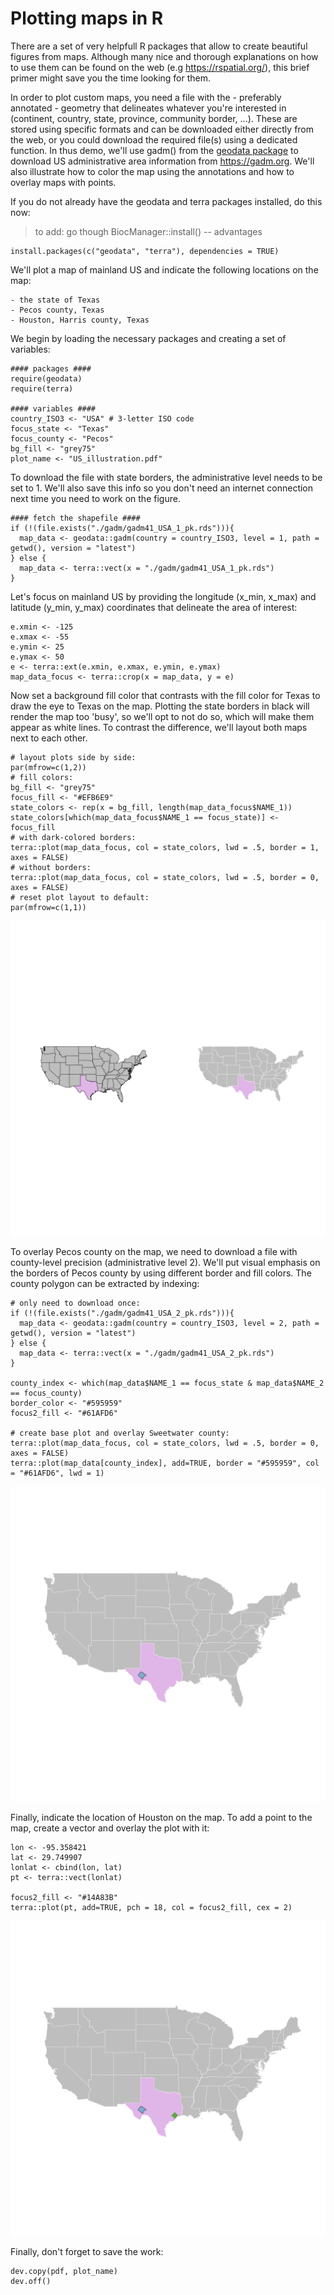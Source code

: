# Plotting maps in R

There are a set of very helpfull R packages that allow to create beautiful figures from maps. Although many nice and thorough explanations on how to use them can be found on the web (e.g <https://rspatial.org/>), this brief primer might save you the time looking for them. 

In order to plot custom maps, you need a file with the - preferably annotated - geometry that delineates whatever you're interested in (continent, country, state, province, community border, ...). These are stored using specific formats and can be downloaded either directly from the web, or you could download the required file(s) using a dedicated function. In thus demo, we'll use gadm() from the [geodata package](https://cran.r-project.org/web/packages/geodata/index.html) to download US administrative area information from <https://gadm.org>. We'll also illustrate how to color the map using the annotations and how to overlay maps with points. 

If you do not already have the geodata and terra packages installed, do this now:

> to add: go though BiocManager::install() -- advantages

```
install.packages(c("geodata", "terra"), dependencies = TRUE)
```

We'll plot a map of mainland US and indicate the following locations on the map:

	- the state of Texas
	- Pecos county, Texas
	- Houston, Harris county, Texas

We begin by loading the necessary packages and creating a set of variables: 

```
#### packages ####
require(geodata)
require(terra)

#### variables ####
country_ISO3 <- "USA" # 3-letter ISO code
focus_state <- "Texas"
focus_county <- "Pecos"
bg_fill <- "grey75"
plot_name <- "US_illustration.pdf"
```

To download the file with state borders, the administrative level needs to be set to 1. We'll also save this info so you don't need an internet connection next time you need to work on the figure. 

```
#### fetch the shapefile ####
if (!(file.exists("./gadm/gadm41_USA_1_pk.rds"))){
  map_data <- geodata::gadm(country = country_ISO3, level = 1, path = getwd(), version = "latest")
} else {
  map_data <- terra::vect(x = "./gadm/gadm41_USA_1_pk.rds")
}
```

Let's focus on mainland US by providing the longitude (x_min, x_max) and latitude (y_min, y_max) coordinates that delineate the area of interest: 

```
e.xmin <- -125
e.xmax <- -55
e.ymin <- 25
e.ymax <- 50
e <- terra::ext(e.xmin, e.xmax, e.ymin, e.ymax)
map_data_focus <- terra::crop(x = map_data, y = e)
```

Now set a background fill color that contrasts with the fill color for Texas to draw the eye to Texas on the map. Plotting the state borders in black will render the map too 'busy', so we'll opt to not do so, which will make them appear as white lines. To contrast the difference, we'll layout both maps next to each other.

```
# layout plots side by side:
par(mfrow=c(1,2))
# fill colors:
bg_fill <- "grey75"
focus_fill <- "#EFB6E9"
state_colors <- rep(x = bg_fill, length(map_data_focus$NAME_1))
state_colors[which(map_data_focus$NAME_1 == focus_state)] <- focus_fill
# with dark-colored borders:
terra::plot(map_data_focus, col = state_colors, lwd = .5, border = 1, axes = FALSE)
# without borders:
terra::plot(map_data_focus, col = state_colors, lwd = .5, border = 0, axes = FALSE)
# reset plot layout to default:
par(mfrow=c(1,1))
```

![US_Texas_map](../images/US_illustration.1.dark_vs_light_borders.png)

To overlay Pecos county on the map, we need to download a file with county-level precision (administrative level 2). We'll put visual emphasis on the borders of Pecos county by using different border and fill colors. The county polygon can be extracted by indexing:

```
# only need to download once:
if (!(file.exists("./gadm/gadm41_USA_2_pk.rds"))){
  map_data <- geodata::gadm(country = country_ISO3, level = 2, path = getwd(), version = "latest")
} else {
  map_data <- terra::vect(x = "./gadm/gadm41_USA_2_pk.rds")
}

county_index <- which(map_data$NAME_1 == focus_state & map_data$NAME_2 == focus_county)
border_color <- "#595959"
focus2_fill <- "#61AFD6"

# create base plot and overlay Sweetwater county:
terra::plot(map_data_focus, col = state_colors, lwd = .5, border = 0, axes = FALSE)
terra::plot(map_data[county_index], add=TRUE, border = "#595959", col = "#61AFD6", lwd = 1)
```

![US_Sweetwater_map](../images/US_illustration.2.png)

Finally, indicate the location of Houston on the map. To add a point to the map, create a vector and overlay the plot with it:

```
lon <- -95.358421
lat <- 29.749907
lonlat <- cbind(lon, lat)
pt <- terra::vect(lonlat)

focus2_fill <- "#14A83B"
terra::plot(pt, add=TRUE, pch = 18, col = focus2_fill, cex = 2)
```

![US_Lakeside_map](../images/US_illustration.3.png)

Finally, don't forget to save the work:

```
dev.copy(pdf, plot_name)
dev.off()
```






